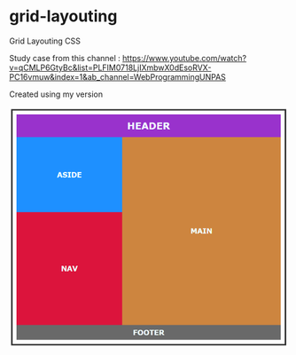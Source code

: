 # grid-layouting

Grid Layouting CSS

Study case from this channel : https://www.youtube.com/watch?v=qCMLP6GtyBc&list=PLFIM0718LjIXmbwX0dEsoRVX-PC16vmuw&index=1&ab_channel=WebProgrammingUNPAS

Created using my version

![Grid Image](./img/ss.png)
